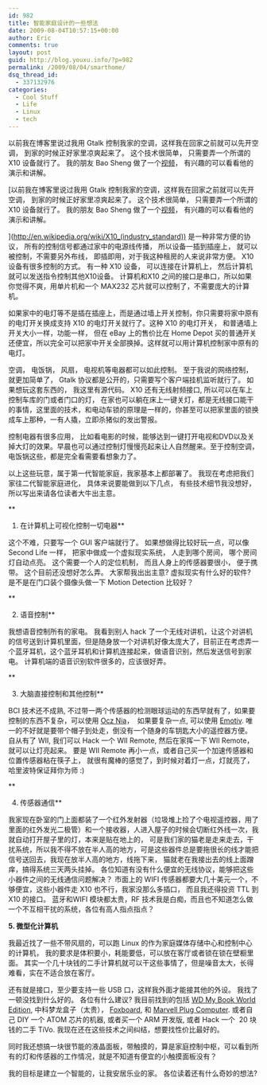 ```yaml
---
id: 982
title: 智能家庭设计的一些想法
date: 2009-08-04T10:57:15+00:00
author: Eric
comments: true
layout: post
guid: http://blog.youxu.info/?p=982
permalink: /2009/08/04/smarthome/
dsq_thread_id:
  - 337132976
categories:
  - Cool Stuff
  - Life
  - Linux
  - tech
---
```

以前我在博客里说过我用 Gtalk 控制我家的空调，这样我在回家之前就可以先开空调， 到家的时候正好家里凉爽起来了。 这个技术很简单， 只需要弄一个所谓的 X10 设备就行了。 我的朋友 Bao Sheng 做了一个[视频](http://forrestbao.blogspot.com/2008/09/control-your-home-appliance-thru.html)， 有兴趣的可以看看他的演示和讲解。

[以前我在博客里说过我用 Gtalk 控制我家的空调，这样我在回家之前就可以先开空调， 到家的时候正好家里凉爽起来了。 这个技术很简单， 只需要弄一个所谓的 X10 设备就行了。 我的朋友 Bao Sheng 做了一个[视频](http://forrestbao.blogspot.com/2008/09/control-your-home-appliance-thru.html)， 有兴趣的可以看看他的演示和讲解。

](http://en.wikipedia.org/wiki/X10_(industry_standard)) 是一种非常方便的协议， 所有的控制信号都通过家中的电源线传播， 所以设备一插到插座上， 就可以被控制，不需要另外布线， 即插即用，对于我这种租房的人来说非常方便。 X10 设备有很多控制的方式。 有一种 X10 设备， 可以连接在计算机上， 然后计算机就可以发送指令控制其他X10设备。 计算机和X10 之间的接口是串口，所以如果你觉得不爽，用单片机和一个 MAX232 芯片就可以控制了，不需要庞大的计算机。

如果家中的电灯等不是插在插座上，而是通过墙上开关控制，你只需要将家中原有的电灯开关换成支持 X10 的电灯开关就行了。这种 X10 的电灯开关， 和普通墙上开关大小一样，功能一样， 但在 eBay 上的售价比在 Home Depot 买的普通开关还便宜，所以完全可以把家中开关全部换掉。这样就可以用计算机控制家中原有的电灯。

空调， 电饭锅， 风扇， 电视机等电器都可以如此控制。 至于我说的网络控制，就更加简单了， Gtalk 协议都是公开的，只需要写个客户端挂机监听就行了。 如果想玩这套东西的， 我这里有源代码。 X10 还有无线射频接口, 所以可以在车上控制车库的门或者门口的灯， 在家也可以躺在床上一键关灯，都是无线接口能干的事情，这里面的技术，和电动车锁的原理是一样的，你甚至可以把家里面的锁换成车上那种，一有人撬，立即杀猪似的发出警报。

控制电器有很多应用， 比如看电影的时候，能够达到一键打开电视和DVD以及关掉大灯的效果。早晨也可以通过控制灯慢慢亮起来让人自然醒来。至于控制空调，电饭锅这些，都是完全看需要看想象力了。

以上这些玩意，属于第一代智能家庭，我家基本上都部署了。 我现在考虑把我们家往二代智能家庭进化， 具体来说要能做到以下几点， 有些技术细节我没想好， 所以写出来请各位读者大牛出主意。
  
**
  
1. 在计算机上可视化控制一切电器**

这个不难，只要写一个 GUI 客户端就行了。 如果想做得比较好玩一点，可以像  Second Life 一样， 把家中做成一个虚拟现实系统， 人走到哪个房间， 哪个房间灯自动点亮。 这个需要一个人的定位机制， 而且人身上的传感器要很小， 便于携带。 这个目前还没想好怎么弄。 大家帮我出出主意? 虚拟现实有什么好的软件? 是不是在门口装个摄像头做一下 Motion Detection 比较好？
  
**
  
2. 语音控制**

我想语音控制所有的家电。 我看到别人 hack 了一个无线对讲机，让这个对讲机的信号送到计算机里面，但是随身放一个对讲机好像太庞大了，目前正在考虑弄一个蓝牙耳机，这个蓝牙耳机和计算机连接起来，做语音识别，然后发送信号到家电。 计算机端的语音识别软件很多的，应该很好弄。
  
**
  
3. 大脑直接控制和其他控制**

BCI 技术还不成熟, 不过带一两个传感器的检测眼球运动的东西早就有了，如果要控制的东西不复杂，可以使用 [Ocz Nia](http://www.ocztechnology.com/products/ocz_peripherals/nia-neural_impulse_actuator)，  如果要复杂一点, 可以使用 [Emotiv](http://www.emotiv.com/). 唯一的不好就是要带个帽子到处走，倒没有一个随身的车钥匙大小的遥控器方便。 自从有了 WII, 我们可以 Hack 一个 WII Remote, 然后在家挥一下 WII Remote， 就可以让灯亮起来。 要是 WII Remote 再小一点，或者自己买一个加速传感器和位置传感器粘在筷子上， 就很有魔棒的感觉了，到时候对着灯一点，灯就亮了， 哈里波特保证拜你为师 :)
  
**
  
4. 传感器通信**

我家现在卧室的门上面都装了一个红外发射器（垃圾堆上捡了个电视遥控器，用了里面的红外发光二极管）和一个接收器，人进入屋子的时候会切断红外线一次，我就自动打开屋子里的灯，本来是贴在地上的， 可是我们家的猫老是走来走去，干扰系统，所以我不得不放在半人高的地方，可是这些器件总是要拖很长的线才能把信号送回去，我现在放半人高的地方，线拖下来， 猫就老在我接出去的线上面蹭痒，搞得系统三天两头挂掉。 各位知道有没有什么便宜的无线协议，能够把这些小器件之间的无线通信问题解决？ 市面上的 WIFI 传感器都要大几十美元一个，不够便宜，这些小器件走 X10 也不行，我家没那么多插口， 而且我还得投资 TTL 到 X10 的接口。 蓝牙和WIFI 模块都太贵，RF 技术我是白痴，而且也不知道怎么做一个不互相干扰的系统，各位有高人指点指点？

**5. 微型化计算机**

我最近找了一些不带风扇的，可以跑 Linux 的作为家庭媒体存储中心和控制中心的计算机， 我的要求是体积要小，耗能要低，可以放在客厅或者锁在锁在壁橱里面。 其实一个几十块钱的二手计算机就可以干这些事情了，但是噪音太大，长得难看，实在不适合放在客厅。

还有就是接口，至少要支持一些 USB 口，这样我外面才能接其他的外设。 我找了一顿没找到什么好的。 各位有什么建议? 我目前找到的包括 [WD My Book World Edition](http://www.wdc.com/en/products/products.asp?DriveID=586), 中科梦龙盒子（太贵）， [Foxboard](http://foxlx.acmesystems.it/), 和 [Marvell Plug Computer](http://www.marvell.com/products/embedded_processors/kirkwood/plugcomputer.jsp). 或者自己 DIY 一个 ATOM 芯片的机器, 或者买一个 ARM 开发版, 或者 Hack 一个  20 块钱的二手 TiVo. 我现在还在这些技术之间纠结，想要找性价比最好的。

同时我还想搞一块很节能的液晶面板，带触摸的，算是家庭控制中枢，可以看到所有的灯和传感器的工作情况，就是不知道有便宜的小触摸面板没有？

我的目标是建立一个智能的，让我安居乐业的家。 各位读着还有什么奇妙的想法?